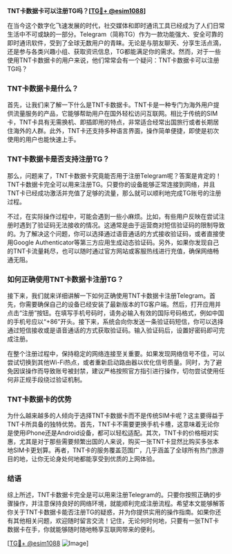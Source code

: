 **TNT卡数据卡可以注册TG吗？[[TG💪+ @esim1088](https://t.me/s/esim1088)]**

在当今这个数字化飞速发展的时代，社交媒体和即时通讯工具已经成为了人们日常生活中不可或缺的一部分。Telegram（简称TG）作为一款功能强大、安全可靠的即时通讯软件，受到了全球无数用户的青睐。无论是与朋友聊天、分享生活点滴，还是参与各类兴趣小组、获取资讯信息，TG都能满足你的需求。然而，对于一些使用TNT卡数据卡的用户来说，他们常常会有一个疑问：TNT卡数据卡可以注册TG吗？

### TNT卡数据卡是什么？

首先，让我们来了解一下什么是TNT卡数据卡。TNT卡是一种专门为海外用户提供流量服务的产品，它能够帮助用户在国外轻松访问互联网。相比于传统的SIM卡，TNT卡具有无需换机、即插即用的特点，非常适合经常出国旅行或者长期居住海外的人群。此外，TNT卡还支持多种语言界面，操作简单便捷，即使是初次使用的用户也能快速上手。

### TNT卡数据卡是否支持注册TG？

那么，问题来了，TNT卡数据卡究竟能否用于注册Telegram呢？答案是肯定的！TNT卡数据卡完全可以用来注册TG。只要你的设备能够正常连接到网络，并且TNT卡已经成功激活并充值了足够的流量，那么就可以顺利地完成TG账号的注册过程。

不过，在实际操作过程中，可能会遇到一些小麻烦。比如，有些用户反映在尝试注册时遇到了验证码无法接收的情况。这通常是由于运营商对短信验证码的限制导致的。为了解决这个问题，你可以选择通过语音通话的方式接收验证码，或者直接使用Google Authenticator等第三方应用生成动态验证码。另外，如果你发现自己的TNT卡流量耗尽，也可以随时通过官方网站或客服热线进行充值，确保网络畅通无阻。

### 如何正确使用TNT卡数据卡注册TG？

接下来，我们就来详细讲解一下如何正确使用TNT卡数据卡注册Telegram。首先，你需要确保自己的设备已经安装了最新版本的TG客户端。然后，打开应用并点击“注册”按钮。在填写手机号码时，请务必输入有效的国际号码格式，例如中国的手机号应以“+86”开头。接下来，系统会向你发送一条验证码短信，你可以选择通过短信接收或是语音通话的方式获取验证码。输入验证码后，设置好密码即可完成注册。

在整个注册过程中，保持稳定的网络连接至关重要。如果发现网络信号不佳，可以尝试切换到其他Wi-Fi热点，或者重新启动路由器以优化信号质量。同时，为了避免因误操作而导致账号被封禁，建议严格按照官方指引进行操作，切勿尝试使用任何非正规手段绕过验证机制。

### TNT卡数据卡的优势

为什么越来越多的人倾向于选择TNT卡数据卡而不是传统SIM卡呢？这主要得益于TNT卡所具备的独特优势。首先，TNT卡不需要更换手机卡槽，这意味着无论你是使用iPhone还是Android设备，都可以轻松适配。其次，TNT卡的价格相对实惠，尤其是对于那些需要频繁出国的人来说，购买一张TNT卡显然比购买多张本地SIM卡更划算。再者，TNT卡的服务覆盖范围广，几乎涵盖了全球所有热门旅游目的地，让你无论身处何地都能享受到优质的上网体验。

### 结语

综上所述，TNT卡数据卡完全是可以用来注册Telegram的。只要你按照正确的步骤操作，并注意保持良好的网络环境，就能顺利完成注册流程。希望本文能够解答你关于TNT卡数据卡能否注册TG的疑惑，并为你提供实用的操作指南。如果你还有其他相关问题，欢迎随时留言交流！记住，无论何时何地，只要有一张TNT卡数据卡在手，你就能够随时随地畅享互联网带来的便利。

[[TG💪+ @esim1088](https://t.me/s/esim1088) ![Image](https://i.postimg.cc/4NQfJmqS/Snipaste-2025-05-13-00-14-12.png)]